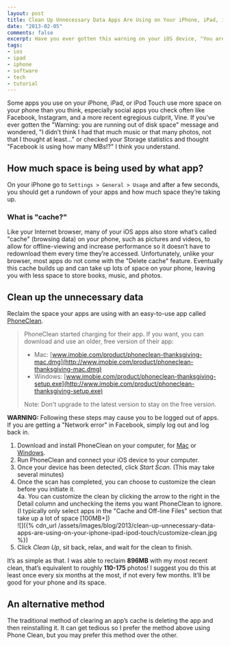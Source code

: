 ```yaml
---
layout: post
title: Clean Up Unnecessary Data Apps Are Using on Your iPhone, iPad, iPod Touch
date: "2013-02-05"
comments: false
excerpt: Have you ever gotten this warning on your iOS device, "You are running out of disk space" on your iOS device and wondered, "I didn’t think I had that much music or that many photos, not that I thought at least..." or checked your Storage statistics and thought "Facebook is using how many MBs!?" I think you understand.
tags:
- ios
- ipad
- iphone
- software
- tech
- tutorial
---
```


Some apps you use on your iPhone, iPad, or iPod Touch use more space on your phone than you think, especially social apps you check often like Facebook, Instagram, and a more recent egregious culprit, Vine. If you’ve ever gotten the "Warning: you are running out of disk space" message and wondered, "I didn’t think I had that much music or that many photos, not that I thought at least..." or checked your Storage statistics and thought "Facebook is using how many MBs!?" I think you understand.

## How much space is being used by what app?

On your iPhone go to `Settings > General > Usage` and after a few seconds, you should get a rundown of your apps and how much space they’re taking up.

### What is "cache?"

Like your Internet browser, many of your iOS apps also store what’s called "cache" (browsing data) on your phone, such as pictures and videos, to allow for offline-viewing and increase performance so it doesn’t have to redownload them every time they’re accessed. Unfortunately, unlike your browser, most apps do not come with the "Delete cache" feature. Eventually this cache builds up and can take up lots of space on your phone, leaving you with less space to store books, music, and photos.

## Clean up the unnecessary data

Reclaim the space your apps are using with an easy-to-use app called [PhoneClean](http://www.imobie.com/phoneclean).

> PhoneClean started charging for their app. If you want, you can download and use an older, free version of their app:
> 
> - Mac: [www.imobie.com/product/phoneclean-thanksgiving-mac.dmg](http://www.imobie.com/product/phoneclean-thanksgiving-mac.dmg)
> - Windows: [www.imobie.com/product/phoneclean-thanksgiving-setup.exe](http://www.imobie.com/product/phoneclean-thanksgiving-setup.exe)
> 
> Note: Don't upgrade to the latest version to stay on the free version.

**WARNING:** Following these steps may cause you to be logged out of apps. If you are getting a "Network error" in Facebook, simply log out and log back in.

1.  Download and install PhoneClean on your computer, for [Mac](http://www.imobie.com/phoneclean/download.htm) or [Windows](http://www.imobie.com/phoneclean/download.htm).
2.  Run PhoneClean and connect your iOS device to your computer.
3.  Once your device has been detected, click *Start Scan*. (This may take several minutes)
4.  Once the scan has completed, you can choose to customize the clean before you initiate it.  
4a. You can customize the clean by clicking the arrow to the right in the Detail column and unchecking the items you want PhoneClean to ignore. (I typically only select apps in the "Cache and Off-line Files" section that take up a lot of space [100MB+])  
![]({% cdn_url /assets/images/blog/2013/clean-up-unnecessary-data-apps-are-using-on-your-iphone-ipad-ipod-touch/customize-clean.jpg %})
5.  Click *Clean Up*, sit back, relax, and wait for the clean to finish.

It’s as simple as that. I was able to reclaim **896MB** with my most recent clean, that’s equivalent to roughly **110-175** photos! I suggest you do this at least once every six months at the most, if not every few months. It’ll be good for your phone and its space.

## An alternative method

The traditional method of clearing an app’s cache is deleting the app and then reinstalling it. It can get tedious so I prefer the method above using Phone Clean, but you may prefer this method over the other.